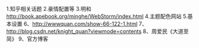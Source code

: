 1.知乎相关话题
2.豪情配置等
3.明和
http://book.apebook.org/minghe/WebStorm/index.html
4.主题配色网站
5.基本设置
6、http://wwwquan.com/show-66-122-1.html
7、http://blog.csdn.net/knight_quan?viewmode=contents
8、周爱民《大道至简》
9、官方博客
